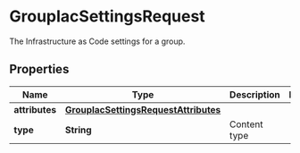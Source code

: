 

# GroupIacSettingsRequest

The Infrastructure as Code settings for a group.

## Properties

| Name | Type | Description | Notes |
|------------ | ------------- | ------------- | -------------|
|**attributes** | [**GroupIacSettingsRequestAttributes**](GroupIacSettingsRequestAttributes.md) |  |  |
|**type** | **String** | Content type |  |



